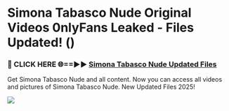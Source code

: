 # Simona Tabasco Nude Original Videos 0nlyFans Leaked - Files Updated! ()

<h3>🔴 CLICK HERE 🌐==►► <a href="https://tinyurl.com/2p9ay9w9" rel="nofollow">Simona Tabasco Nude Updated Files</a></h3>

Get Simona Tabasco Nude and all content. Now you can access all videos and pictures of Simona Tabasco Nude. New Updated Files 2025!

[![](https://i.imgur.com/KQgVmj3.gif)](https://tinyurl.com/2p9ay9w9)
